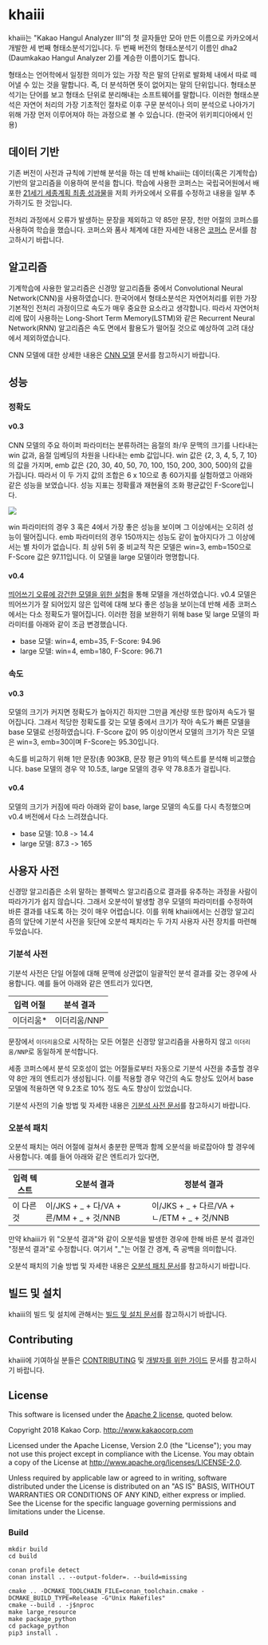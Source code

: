 khaiii
====
khaiii는 "Kakao Hangul Analyzer III"의 첫 글자들만 모아 만든 이름으로 카카오에서 개발한 세 번째 형태소분석기입니다. 두 번째 버전의 형태소분석기 이름인 dha2 (Daumkakao Hangul Analyzer 2)를 계승한 이름이기도 합니다.

형태소는 언어학에서 일정한 의미가 있는 가장 작은 말의 단위로 발화체 내에서 따로 떼어낼 수 있는 것을 말합니다. 즉, 더 분석하면 뜻이 없어지는 말의 단위입니다. 형태소분석기는 단어를 보고 형태소 단위로 분리해내는 소프트웨어를 말합니다. 이러한 형태소분석은 자연어 처리의 가장 기초적인 절차로 이후 구문 분석이나 의미 분석으로 나아가기 위해 가장 먼저 이루어져야 하는 과정으로 볼 수 있습니다. (한국어 위키피디아에서 인용)


데이터 기반
----
기존 버전이 사전과 규칙에 기반해 분석을 하는 데 반해 khaiii는 데이터(혹은 기계학습) 기반의 알고리즘을 이용하여 분석을 합니다. 학습에 사용한 코퍼스는 국립국어원에서 배포한 [21세기 세종계획 최종 성과물](https://ithub.korean.go.kr/user/noticeView.do?boardSeq=1&articleSeq=16)을 저희 카카오에서 오류를 수정하고 내용을 일부 추가하기도 한 것입니다.

전처리 과정에서 오류가 발생하는 문장을 제외하고 약 85만 문장, 천만 어절의 코퍼스를 사용하여 학습을 했습니다. 코퍼스와 품사 체계에 대한 자세한 내용은 [코퍼스](https://github.com/kakao/khaiii/wiki/%EC%BD%94%ED%8D%BC%EC%8A%A4) 문서를 참고하시기 바랍니다.


알고리즘
----
기계학습에 사용한 알고리즘은 신경망 알고리즘들 중에서 Convolutional Neural Network(CNN)을 사용하였습니다. 한국어에서 형태소분석은 자연어처리를 위한 가장 기본적인 전처리 과정이므로 속도가 매우 중요한 요소라고 생각합니다. 따라서 자연어처리에 많이 사용하는 Long-Short Term Memory(LSTM)와 같은 Recurrent Neural Network(RNN) 알고리즘은 속도 면에서 활용도가 떨어질 것으로 예상하여 고려 대상에서 제외하였습니다.

CNN 모델에 대한 상세한 내용은 [CNN 모델](https://github.com/kakao/khaiii/wiki/CNN-%EB%AA%A8%EB%8D%B8) 문서를 참고하시기 바랍니다.


성능
----
### 정확도

#### v0.3
CNN 모델의 주요 하이퍼 파라미터는 분류하려는 음절의 좌/우 문맥의 크기를 나타내는 win 값과, 음절 임베딩의 차원을 나타내는 emb 값입니다. win 값은 {2, 3, 4, 5, 7, 10}의 값을 가지며, emb 값은 {20, 30, 40, 50, 70, 100, 150, 200, 300, 500}의 값을 가집니다. 따라서 이 두 가지 값의 조합은 6 x 10으로 총 60가지를 실험하였고 아래와 같은 성능을 보였습니다. 성능 지표는 정확률과 재현율의 조화 평균값인 F-Score입니다.

![](.github/img/win_emb_f.png)

win 파라미터의 경우 3 혹은 4에서 가장 좋은 성능을 보이며 그 이상에서는 오히려 성능이 떨어집니다. emb 파라미터의 경우 150까지는 성능도 같이 높아지다가 그 이상에서는 별 차이가 없습니다. 최 상위 5위 중 비교적 작은 모델은 win=3, emb=150으로 F-Score 값은 97.11입니다. 이 모델을 large 모델이라 명명합니다.

#### v0.4
[띄어쓰기 오류에 강건한 모델을 위한 실험](https://github.com/kakao/khaiii/wiki/%EB%9D%84%EC%96%B4%EC%93%B0%EA%B8%B0-%EC%98%A4%EB%A5%98%EC%97%90-%EA%B0%95%EA%B1%B4%ED%95%9C-%EB%AA%A8%EB%8D%B8%EC%9D%84-%EC%9C%84%ED%95%9C-%EC%8B%A4%ED%97%98)을 통해 모델을 개선하였습니다. v0.4 모델은 띄어쓰기가 잘 되어있지 않은 입력에 대해 보다 좋은 성능을 보이는데 반해 세종 코퍼스에서는 다소 정확도가 떨어집니다. 이러한 점을 보완하기 위해 base 및 large 모델의 파라미터를 아래와 같이 조금 변경했습니다.

* base 모델: win=4, emb=35, F-Score: 94.96
* large 모델: win=4, emb=180, F-Score: 96.71


### 속도

#### v0.3
모델의 크기가 커지면 정확도가 높아지긴 하지만 그만큼 계산량 또한 많아져 속도가 떨어집니다. 그래서 적당한 정확도를 갖는 모델 중에서 크기가 작아 속도가 빠른 모델을 base 모델로 선정하였습니다. F-Score 값이 95 이상이면서 모델의 크기가 작은 모델은 win=3, emb=30이며 F-Score는 95.30입니다.

속도를 비교하기 위해 1만 문장(총 903KB, 문장 평균 91)의 텍스트를 분석해 비교했습니다. base 모델의 경우 약 10.5초, large 모델의 경우 약 78.8초가 걸립니다.

#### v0.4
모델의 크기가 커짐에 따라 아래와 같이 base, large 모델의 속도를 다시 측정했으며 v0.4 버전에서 다소 느려졌습니다.

* base 모델: 10.8 -> 14.4
* large 모델: 87.3 -> 165


사용자 사전
----
신경망 알고리즘은 소위 말하는 블랙박스 알고리즘으로 결과를 유추하는 과정을 사람이 따라가기가 쉽지 않습니다. 그래서 오분석이 발생할 경우 모델의 파라미터를 수정하여 바른 결과를 내도록 하는 것이 매우 어렵습니다. 이를 위해 khaiii에서는 신경망 알고리즘의 앞단에 기분석 사전을 뒷단에 오분석 패치라는 두 가지 사용자 사전 장치를 마련해 두었습니다.

### 기분석 사전
기분석 사전은 단일 어절에 대해 문맥에 상관없이 일괄적인 분석 결과를 갖는 경우에 사용합니다. 예를 들어 아래와 같은 엔트리가 있다면,

입력 어절 | 분석 결과
--------|--------
이더리움* | 이더리움/NNP

문장에서 `이더리움`으로 시작하는 모든 어절은 신경망 알고리즘을 사용하지 않고 `이더리움/NNP`로 동일하게 분석합니다.

세종 코퍼스에서 분석 모호성이 없는 어절들로부터 자동으로 기분석 사전을 추출할 경우 약 8만 개의 엔트리가 생성됩니다. 이를 적용할 경우 약간의 속도 향상도 있어서 base 모델에 적용하면 약 9.2초로 10% 정도 속도 향상이 있었습니다.

기분석 사전의 기술 방법 및 자세한 내용은 [기분석 사전 문서](https://github.com/kakao/khaiii/wiki/%EA%B8%B0%EB%B6%84%EC%84%9D-%EC%82%AC%EC%A0%84)를 참고하시기 바랍니다.


### 오분석 패치
오분석 패치는 여러 어절에 걸쳐서 충분한 문맥과 함께 오분석을 바로잡아야 할 경우에 사용합니다. 예를 들어 아래와 같은 엔트리가 있다면,

입력 텍스트 | 오분석 결과 | 정분석 결과
---------|-----------|---------
이 다른 것 | 이/JKS + _ + 다/VA + 른/MM + _ + 것/NNB | 이/JKS + _ + 다르/VA + ㄴ/ETM + _ + 것/NNB

만약 khaiii가 위 "오분석 결과"와 같이 오분석을 발생한 경우에 한해 바른 분석 결과인 "정분석 결과"로 수정합니다. 여기서 "\_"는 어절 간 경계, 즉 공백을 의미합니다.

오분석 패치의 기술 방법 및 자세한 내용은 [오분석 패치 문서](https://github.com/kakao/khaiii/wiki/%EC%98%A4%EB%B6%84%EC%84%9D-%ED%8C%A8%EC%B9%98)를 참고하시기 바랍니다.


빌드 및 설치
----
khaiii의 빌드 및 설치에 관해서는 [빌드 및 설치 문서](https://github.com/kakao/khaiii/wiki/%EB%B9%8C%EB%93%9C-%EB%B0%8F-%EC%84%A4%EC%B9%98)를 참고하시기 바랍니다.


Contributing
----
khaiii에 기여하실 분들은 [CONTRIBUTING](CONTRIBUTING.md) 및 [개발자를 위한 가이드](https://github.com/kakao/khaiii/wiki#%EA%B0%9C%EB%B0%9C%EC%9E%90%EB%A5%BC-%EC%9C%84%ED%95%9C-%EA%B0%80%EC%9D%B4%EB%93%9C) 문서를 참고하시기 바랍니다.


License
----
This software is licensed under the [Apache 2 license](LICENSE), quoted below.

Copyright 2018 Kakao Corp. <http://www.kakaocorp.com>

Licensed under the Apache License, Version 2.0 (the "License"); you may not
use this project except in compliance with the License. You may obtain a copy
of the License at http://www.apache.org/licenses/LICENSE-2.0.

Unless required by applicable law or agreed to in writing, software
distributed under the License is distributed on an "AS IS" BASIS, WITHOUT
WARRANTIES OR CONDITIONS OF ANY KIND, either express or implied. See the
License for the specific language governing permissions and limitations under
the License.

### Build

```shell
mkdir build
cd build

conan profile detect
conan install .. --output-folder=. --build=missing 

cmake .. -DCMAKE_TOOLCHAIN_FILE=conan_toolchain.cmake -DCMAKE_BUILD_TYPE=Release -G"Unix Makefiles"
cmake --build . -j$nproc
make large_resource
make package_python
cd package_python
pip3 install .
```